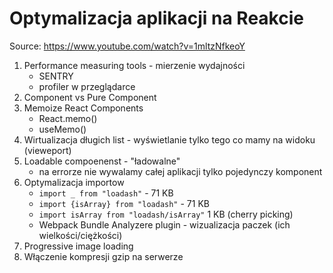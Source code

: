 # Optymalizacja aplikacji na Reakcie

Source: https://www.youtube.com/watch?v=1mltzNfkeoY

1. Performance measuring tools - mierzenie wydajności
   - SENTRY
   - profiler w przeglądarce
1. Component vs Pure Component
1. Memoize React Components
   - React.memo()
   - useMemo()
1. Wirtualizacja długich list - wyświetlanie tylko tego co mamy na widoku (vieweport)
1. Loadable compoenenst - "ładowalne"
   - na errorze nie wywalamy całej aplikacji tylko pojedynczy komponent
1. Optymalizacja importow
    - `import _ from "loadash"`  - 71 KB
    - `import {isArray} from "loadash"` - 71 KB
    - `import isArray from "loadash/isArray"` 1 KB (cherry picking)
    - Webpack Bundle Analyzere plugin - wizualizacja paczek (ich wielkości/ciężkości)
1. Progressive image loading
1. Włączenie kompresji gzip na serwerze
